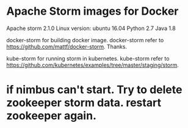 # Apache Storm images for Docker
Apache storm 2.1.0
Linux version: ubuntu 16.04
Python 2.7
Java 1.8

docker-storm for building docker image. 
docker-storm refer to https://github.com/mattf/docker-storm. Thanks. 

kube-storm for running storm in kubernetes.
kube-storm refer to https://github.com/kubernetes/examples/tree/master/staging/storm. 

# if nimbus can't start. Try to delete zookeeper storm data. restart zookeeper again. 

